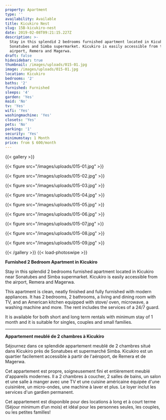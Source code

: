 ```yaml
---
property: Apartment
type: ''
availability: Available
title: Kicukiro Nest
slug: 15B-kicukiro-nest
date: 2019-02-08T09:21:15.227Z
description: >-
  Stay in this splendid 2 bedrooms furnished apartment located in Kicukiro near
  Sonatubes and Simba supermarket. Kicukiro is easily accessible from the
  airport, Remera and Magerwa.
draft: false
hidesidebar: true
thumbnail: /images/uploads/015-01.jpg
image: /images/uploads/015-01.jpg
location: Kicukiro
bedrooms: '2'
baths: '2'
furnished: Furnished
sleeps: '4'
garden: 'Yes'
maid: 'No'
tv: 'Yes'
wifi: 'Yes'
washingmachine: 'Yes'
closets: 'Yes'
pets: 'No'
parking: '1'
security: 'Yes'
minimumstay: 1 Month
price: from $ 600/month
---
```

{{< gallery >}} 

{{< figure src="/images/uploads/015-01.jpg" >}} 

{{< figure src="/images/uploads/015-02.jpg" >}}

 {{< figure src="/images/uploads/015-03.jpg" >}} 

{{< figure src="/images/uploads/015-04.jpg" >}}

{{< figure src="/images/uploads/015-05.jpg" >}}

 {{< figure src="/images/uploads/015-06.jpg" >}}

 {{< figure src="/images/uploads/015-07.jpg" >}}

 {{< figure src="/images/uploads/015-08.jpg" >}}

{{< figure src="/images/uploads/015-09.jpg" >}} 

 {{< /gallery >}} {{< load-photoswipe >}}

**Furnished 2 Bedroom Apartment in Kicukiro**

Stay in this splendid 2 bedrooms furnished apartment located in Kicukiro near Sonatubes and Simba supermarket. Kicukiro is easily accessible from the airport, Remera and Magerwa. 

 This apartment is clean, neatly finished and fully furnished with modern appliances. It has 2 bedrooms, 2 bathrooms, a living and dining room with TV, and an American kitchen equipped with stove/ oven, microwave, a washing machine and more. The rent includes the services of a 24/7 guard.

It is available for both short and long term rentals with minimum stay of 1 month and it is suitable for singles, couples and small families.                                                                                                                        

- - -

**Appartement meublé de 2 chambres à Kicukiro**

Séjournez dans ce splendide appartement meublé de 2 chambres situé dans Kicukiro près de Sonatubes et supermarché Simba. Kicukiro est un quartier facilement accessible à partir de l'aéroport, de Remera et de Magerwa. 

Cet appartement est propre, soigneusement fini et entièrement meublé d'appareils modernes. Il a 2 chambres à coucher, 2 salles de bains, un salon et une salle à manger avec une TV et une cuisine américaine équipée d'une cuisinière, un micro-ondes, une machine à laver et plus. Le loyer inclut les services d'un gardien permanent.

Cet appartement est disponible pour des locations à long et à court terme (Séjour minimum d’un mois) et idéal pour les personnes seules, les couples, ou les petites familles!
